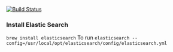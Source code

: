 [![Build Status](https://travis-ci.org/CoquiCoders/financier-api.svg)](https://travis-ci.org/CoquiCoders/financier-api)

### Install Elastic Search
`brew install elasticsearch`
To run
`elasticsearch --config=/usr/local/opt/elasticsearch/config/elasticsearch.yml`
